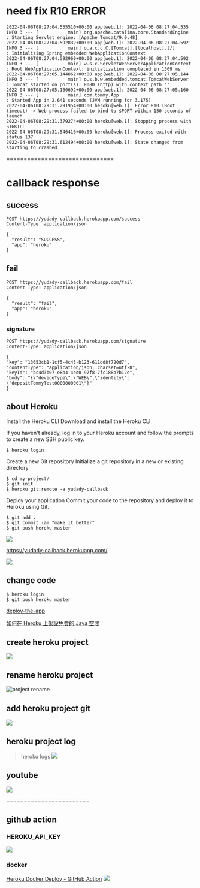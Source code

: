 # need fix R10 ERROR
```shell
2022-04-06T08:27:04.535510+00:00 app[web.1]: 2022-04-06 08:27:04.535  INFO 3 --- [           main] org.apache.catalina.core.StandardEngine  : Starting Servlet engine: [Apache Tomcat/9.0.48]
2022-04-06T08:27:04.592832+00:00 app[web.1]: 2022-04-06 08:27:04.592  INFO 3 --- [           main] o.a.c.c.C.[Tomcat].[localhost].[/]       : Initializing Spring embedded WebApplicationContext
2022-04-06T08:27:04.592960+00:00 app[web.1]: 2022-04-06 08:27:04.592  INFO 3 --- [           main] w.s.c.ServletWebServerApplicationContext : Root WebApplicationContext: initialization completed in 1309 ms
2022-04-06T08:27:05.144862+00:00 app[web.1]: 2022-04-06 08:27:05.144  INFO 3 --- [           main] o.s.b.w.embedded.tomcat.TomcatWebServer  : Tomcat started on port(s): 8080 (http) with context path ''
2022-04-06T08:27:05.160692+00:00 app[web.1]: 2022-04-06 08:27:05.160  INFO 3 --- [           main] com.tommy.App                            : Started App in 2.641 seconds (JVM running for 3.175)
2022-04-06T08:29:31.291954+00:00 heroku[web.1]: Error R10 (Boot timeout) -> Web process failed to bind to $PORT within 150 seconds of launch
2022-04-06T08:29:31.379274+00:00 heroku[web.1]: Stopping process with SIGKILL
2022-04-06T08:29:31.546416+00:00 heroku[web.1]: Process exited with status 137
2022-04-06T08:29:31.612494+00:00 heroku[web.1]: State changed from starting to crashed
```


===============================




# callback response

## success

```http request
POST https://yudady-callback.herokuapp.com/success
Content-Type: application/json

{
  "result": "SUCCESS",
  "app": "heroku"
}
```

## fail

```http request
POST https://yudady-callback.herokuapp.com/fail
Content-Type: application/json

{
  "result": "fail",
  "app": "heroku"
}
```

### signature

```http request
POST https://yudady-callback.herokuapp.com/signature
Content-Type: application/json

{
"key": "13653cb1-1cf5-4c43-b123-611dd8f720d7",
"contentType": "application/json; charset=utf-8",
"keyId": "bc4d3b07-e8b4-4ed0-97f8-7fc188b7b12e",
"body": "{\"deviceType\":\"WEB\",\"identity\": \"depositTommyTest0000000001\"}"
}
```

## about Heroku

Install the Heroku CLI Download and install the Heroku CLI.

If you haven't already, log in to your Heroku account and follow the prompts to create a new SSH public key.

```shell
$ heroku login
```

Create a new Git repository Initialize a git repository in a new or existing directory

```shell
$ cd my-project/
$ git init
$ heroku git:remote -a yudady-callback
```

Deploy your application Commit your code to the repository and deploy it to Heroku using Git.

```shell
$ git add .
$ git commit -am "make it better"
$ git push heroku master
```

![](.README_images/677701de.png)

https://yudady-callback.herokuapp.com/

![](.README_images/55663c88.png)

## change code

```shell
$ heroku login
$ git push heroku master
```


[deploy-the-app](https://devcenter.heroku.com/articles/getting-started-with-java#deploy-the-app)

[如何在 Heroku 上架設免費的 Java 空間](https://www.gss.com.tw/blog/heroku-java-free-space)


## create heroku project
![](.README_images/a8670b14.png)

## rename heroku project 
![project rename](.README_images/d9390c46.png)

## add heroku project git
![](.README_images/799fc353.png)

## heroku project log
> heroku logs
![](.README_images/7b26198d.png)

## youtube

[![](.README_images/dfcb8b3d.png)](https://www.youtube.com/watch?v=KDK5xXPJVIg)


========================

## github action

### HEROKU_API_KEY
![](.README_images/833599c7.png)

### docker
[Heroku Docker Deploy - GitHub Action](https://github.com/marketplace/actions/build-push-and-release-a-docker-container-to-heroku?version=v1.3.3)
![](.README_images/96ac141f.png)

